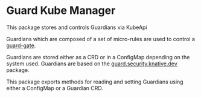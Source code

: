 # Guard Kube Manager

This package stores and controls Guardians via KubeApi

Guardians which are composed of a set of micro-rules are used to control a [guard-gate](../guard-gate/README.md).

Guardians are stored either as a CRD or in a ConfigMap depending on the system used. Guardians are based on the [guard.security.knative.dev](../apis/guard/v1alpha1/README.md) package.

This package exports methods for reading and setting Guardians using either a ConfigMap or a Guardian CRD.
